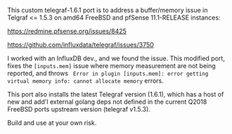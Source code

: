 This custom telegraf-1.6.1 port is to address a buffer/memory issue in Telgraf <= 1.5.3 on amd64 FreeBSD 
and pfSense 11.1-RELEASE instances:

<https://redmine.pfsense.org/issues/8425>

<https://github.com/influxdata/telegraf/issues/3750>

I worked with an InfluxDB dev., and we found the issue. This modified port, fixes the
`[inputs.mem]` issue where memory measurement are not being reported, and throws 
` Error in plugin [inputs.mem]: error getting virtual memory info: cannot allocate memory` errors.

This port also installs the latest Telegraf version (1.6.1), which has a host of new and add'l external
golang deps not defined in the current Q2018 FreeBSD ports upstream version (telegraf v1.5.3).

Build and use at your own risk.
